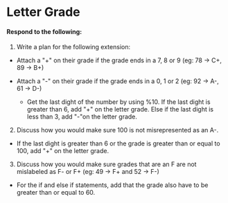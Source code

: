 # Letter Grade
#### Respond to the following:

1. Write a plan for the following extension:
  * Attach a "+" on their grade if the grade ends in a 7, 8 or 9 (eg: 78 -> C+, 89 -> B+)
  * Attach a "-" on their grade if the grade ends in a 0, 1 or 2 (eg: 92 -> A-, 61 -> D-)

    * Get the last dight of the number by using %10. If the last dight is greater than 6, add "+" on the letter grade. Else if the last dight is less than 3, add "-"on the letter grade. 


2. Discuss how you would make sure 100 is not misrepresented as an A-.
  * If the last dight is greater than 6 or the grade is greater than or equal to 100, add "+" on the letter grade. 

3. Discuss how you would make sure grades that are an F are not mislabeled as F- or F+ (eg: 49 -> F+ and 52 -> F-)
  * For the if and else if statements, add that the grade also have to be greater than or equal to 60.
